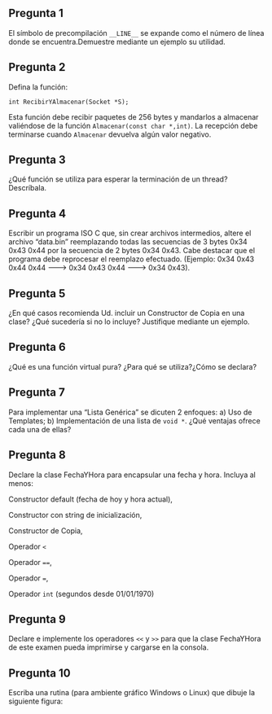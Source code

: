 ## Pregunta 1

El símbolo de precompilación ``__LINE__`` se expande como el número de línea donde se encuentra.Demuestre mediante un ejemplo su utilidad.

## Pregunta 2
Defina la función:

```
int RecibirYAlmacenar(Socket *S);
```

Esta función debe recibir paquetes de 256 bytes y mandarlos a almacenar valiéndose de la función ``Almacenar(const char *,int)``. La recepción debe terminarse cuando ``Almacenar`` devuelva algún valor negativo.

## Pregunta 3
¿Qué función se utiliza para esperar la terminación de un thread? Descríbala.

## Pregunta 4
Escribir un programa ISO C que, sin crear archivos intermedios, altere el archivo “data.bin” reemplazando todas las secuencias de 3 bytes 0x34 0x43 0x44 por la secuencia de 2 bytes 0x34 0x43. Cabe destacar que el programa debe reprocesar el reemplazo efectuado. (Ejemplo: 0x34 0x43 0x44 0x44 ---> 0x34 0x43 0x44 ---> 0x34 0x43).

## Pregunta 5
¿En qué casos recomienda Ud. incluir un Constructor de Copia en una clase? ¿Qué sucedería si no lo incluye? Justifique mediante un ejemplo.

## Pregunta 6
¿Qué es una función virtual pura? ¿Para qué se utiliza?¿Cómo se declara?

## Pregunta 7
Para implementar una “Lista Genérica” se dicuten 2 enfoques: a) Uso de Templates; b) Implementación de una lista de ``void *``. ¿Qué ventajas ofrece cada una de ellas?

## Pregunta 8
Declare la clase FechaYHora para encapsular una fecha y hora. Incluya al menos:

Constructor 	default (fecha de hoy y hora actual),

Constructor 	con string de inicialización,

Constructor 	de Copia,

Operador 	``<``

Operador 	``==``,

Operador 	``=``,

Operador 	``int`` (segundos desde 01/01/1970)

## Pregunta 9
Declare e implemente los operadores ``<<`` y ``>>`` para que la clase FechaYHora de este examen pueda imprimirse y cargarse en la consola.

## Pregunta 10
Escriba una rutina (para ambiente gráfico Windows o Linux) que dibuje la siguiente figura:

